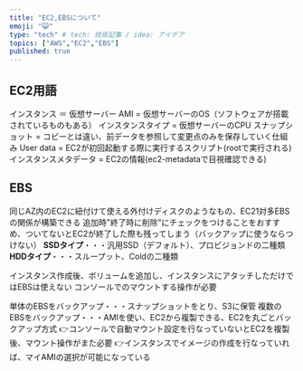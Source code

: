 ```yaml
---
title: "EC2,EBSについて"
emoji: "😺"
type: "tech" # tech: 技術記事 / idea: アイデア
topics: ["AWS","EC2","EBS"]
published: true
---
```

## EC2用語
インスタンス ＝ 仮想サーバー
AMI = 仮想サーバーのOS（ソフトウェアが搭載されているものもある）
インスタンスタイプ = 仮想サーバーのCPU
スナップショット = コピーとは違い、前データを参照して変更点のみを保存していく仕組み
User data = EC2が初回起動する際に実行するスクリプト(rootで実行される)
インスタンスメタデータ = EC2の情報(ec2-metadataで目視確認できる)

## EBS
同じAZ内のEC2に紐付けて使える外付けディスクのようなもの、EC21対多EBSの関係が構築できる
追加時"終了時に削除"にチェックをつけることをおすすめ、ついてないとEC2が終了した際も残ってしまう（バックアップに使うならつけない）
**SSDタイプ**・・・汎用SSD（デフォルト）、プロビジョンドの二種類
**HDDタイプ**・・・スループット、Coldの二種類

インスタンス作成後、ボリュームを追加し、インスタンスにアタッチしただけではEBSは使えない
コンソールでのマウントする操作が必要

単体のEBSをバックアップ・・・スナップショットをとり、S3に保管
複数のEBSをバックアップ・・・AMIを使い、EC2から複製できる、EC2を丸ごとバックアップ方式
	👉コンソールで自動マウント設定を行なっていないとEC2を複製後、マウント操作がまた必要
	👉インスタンスでイメージの作成を行なっていれば、マイAMIの選択が可能になっている
